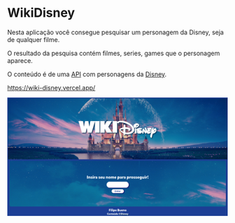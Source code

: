# WikiDisney

Nesta aplicação você consegue pesquisar um personagem da Disney, seja de qualquer filme.

O resultado da pesquisa contém filmes, series, games que o personagem aparece.

O conteúdo é de uma [API](https://disneyapi.dev/) com personagens da [Disney](https://www.disneystudios.com/#/).

https://wiki-disney.vercel.app/

![WikiDisney](wikidisney.png)